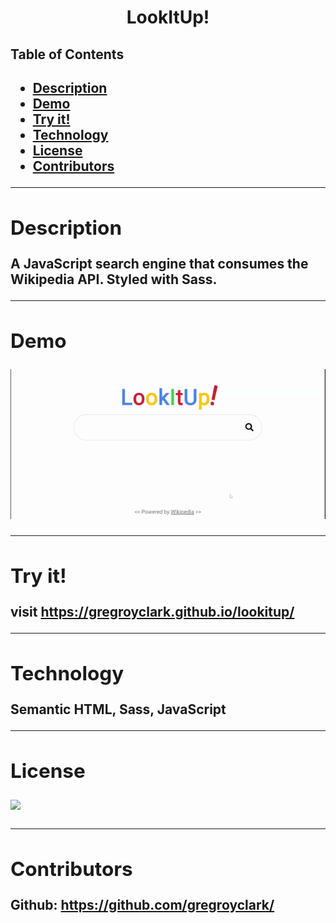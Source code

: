 <h1 align="center">LookItUp!</h1> 
  <h2>Table of Contents<h2>
  <ul>
    <li>
      <a href="#description">Description</a>
    </li>
    <li>
      <a href="#demo">Demo</a>
    </li>
    <li>
      <a href="#install">Try it!</a>
    </li> 
    <li>
      <a href="#tech">Technology</a>
    </li> 
    <li>
      <a href="#license">License</a>
    </li>
    <li>
      <a href="#contr">Contributors</a>
    </li>
  </ul>
  
  <hr>
  
  <div id="description"><h2>Description</h2></div>
  <p>A JavaScript search engine that consumes the Wikipedia API. Styled with Sass.</p>

  <hr>
  
  <div id="demo"><h2>Demo</h2></div>
  <p><img src="assets/look-it-up.gif"></p>
  
  <hr>
  <div id="install"><h2>Try it!</h2> </div>
  <p>visit <a href="https://gregroyclark.github.io/lookitup/" target="_blank">https://gregroyclark.github.io/lookitup/</a></p>
  
  <hr>
  
  <div id="tech"><h2>Technology</h2></div>           
  <p>Semantic HTML, Sass, JavaScript</p>
  
  <hr>
  
  <div id="license"><h2>License</h2></div>
  <p><img align="left" src="https://img.shields.io/badge/License-MIT-blue"></p>
  
  <br>
  <hr>
  
  <div id="contr"><h2>Contributors</h2></div>
  <p>
    Github:
      <a href="https://github.com/gregroyclark/" target="_blank">
        https://github.com/gregroyclark/
      </a>
  </p>